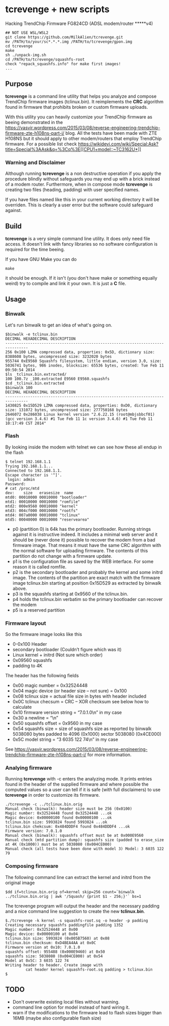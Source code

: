 # tcrevenge + new scripts
Hacking TrendChip Firmware FG824CD (ADSL modem/router *****v4)

```
## NOT USE WSL/WSL2
git clone https://github.com/MilkAlien/tcrevenge.git
mv /PATH/to/your/sc*.*.*.img /PATH/to/tcrevenge/gpon.img
cd tcrevenge
make
sh ./unpack-img.sh
cd /PATH/to/tcrevenge/squashfs-root
check "repack_squashfs.info" for make first images!
...
```

## Purpose
**tcrevenge** is a command line utility that helps you analyze and compose TrendChip firmware images (tclinux.bin). It reimplements the **CRC** algorithm found in firmware that prohibits broken or custom firmware uploads.

With this utility you can heavily customize your TrendChip firmware as beeing demonstrated in the https://vasvir.wordpress.com/2015/03/08/reverse-engineering-trendchip-firmware-zte-h108ns-part-i/ blog. All the tests have been made with ZTE H108NS but it should apply to other modem/routers that employ TrendChip firmware. For a possible list check https://wikidevi.com/wiki/Special:Ask?title=Special%3AAsk&q=%3Cq%3E[[CPU1+model::~TC3162U*]]

### Warning and Disclaimer
Although running **tcrevenge** is a non destructive operation if you apply the procedure blindly without safeguards you may end up with a brick instead of a modem router. Furthermore, when in compose mode **tcrevenge** is creating two files (heading, padding) with user specified names.

If you have files named like this in your current working directory it will be overriden. This is clearly a user error but the software could safeguard against.

## Build
**tcrevenge** is a very simple command line utility. It does only need file access. It doesn't link with fancy libraries so no software configuration is required for the time beeing.

If you have GNU Make you can do
```
make
```
it should be enough. If it isn't (you don't have make or something equally weird) try to compile and link it your own. It is just a **C** file.

## Usage
### Binwalk
Let's run binwalk to get an idea of what's going on.
```
$binwalk -e tclinux.bin
DECIMAL HEXADECIMAL DESCRIPTION
--------------------------------------------------------------------------------
256 0x100 LZMA compressed data, properties: 0x5D, dictionary size: 8388608 bytes, uncompressed size: 3232020 bytes
955744 0xE9560 Squashfs filesystem, little endian, version 3.0, size: 5036741 bytes, 986 inodes, blocksize: 65536 bytes, created: Tue Feb 11 09:50:54 2014
$ls _tclinux.bin.extracted/
100 100.7z _100.extracted E9560 E9560.squashfs
$cd _tclinux.bin.extracted
$binwalk 100
DECIMAL HEXADECIMAL DESCRIPTION
--------------------------------------------------------------------------------
1430825 0x15D529 LZMA compressed data, properties: 0xD0, dictionary size: 131072 bytes, uncompressed size: 277750168 bytes
2646072 0x286038 Linux kernel version "2.6.22.15 (root@mbjsbbcf01) (gcc version 3.4.6) #1 Tue Feb 11 1c version 3.4.6) #1 Tue Feb 11 10:17:49 CST 2014"
```
### Flash
By looking inside the modem with telnet we can see how these all endup in the flash
```
$ telnet 192.168.1.1
Trying 192.168.1.1...
Connected to 192.168.1.1.
Escape character is '^]'.
 login: admin
Password:
# cat /proc/mtd 
dev:    size   erasesize  name
mtd0: 00010000 00010000 "bootloader"
mtd1: 00010000 00010000 "romfile"
mtd2: 000e9560 00010000 "kernel"
mtd3: 004cf000 00010000 "rootfs"
mtd4: 007a0000 00010000 "tclinux"
mtd5: 00040000 00010000 "reservearea"
```

* p0 (partition 0) is 64k has the primary bootloader. Running strings against it is instructive indeed. It includes a minimal web server and it should be (never done it) possible to recover the modem from a bad firmware image. That means it must have the same CRC algorithm with the normal software for uploading firmware. The contents of this partition do not change with a firmware update.
* p1 is the configuration file as saved by the WEB interface. For some reason it is called romfile.
* p2 is the secondary bootloader and probably the kernel and some initrd image. The contents of the partition are exact match with the firmware image tclinux.bin starting at position 0x15D529 as extracted by binwalk above.
* p3 is the squashfs starting at 0x9560 of the tclinux.bin.
* p4 holds the tclinux.bin verbatim so the primary bootloader can recover the modem
* p5 is a reserved partition

### Firmware layout
So the firmware image looks like this
* 0-0x100 Header
* secondary bootloader (Couldn’t figure which was it)
* Linux kernel + initrd (Not sure which order)
* 0x09560 squashfs
* padding to 4K

The header has the following fields
* 0x00 magic number = 0x32524448
* 0x04 magic device (or header size – not sure) = 0x100
* 0x08 tclinux size = actual file size in bytes with header included
* 0x0C tclinux checsum = CRC – XOR checksum see below how to calculate
* 0x10 firmware version string = “7.0.1.0\n” in my case
* 0x30 a newline = “\n”
* 0x50 squashfs offset = 0x9560 in my case
* 0x54 squashfs size = size of squashfs size as reported by binwalk 5038080 bytes padded to 4096 (0x1000) sector 5038080 (0x4CE000)
* 0x5C model string = “3 6035 122 74\n” in my case

See https://vasvir.wordpress.com/2015/03/08/reverse-engineering-trendchip-firmware-zte-h108ns-part-i/ for more information.

### Analying firmware
Running **tcrevenge** with -c enters the analyzing mode. It prints entries found in the header of the supplied firmware and where possible the computed values so a user can tell if it is safe (with full disclaimers) to use **tcrevenge** in order to customize its firmware.
```
./tcrevenge -c ../tclinux.bin.orig
Manual check (binwalk): header size must be 256 (0x0100)
Magic number: 0x32524448 found 0x32524448 ...ok
Magic device: 0x00000100 found 0x00000100 ...ok
tclinux.bin size: 5993824 found 5993824 ...ok
tclinux.bin chekcsum: 0x484DDDF4 found 0x484DDDF4 ...ok
Firmware version: 7.0.1.0
Manual check (binwalk): squashfs offset must be at 0x000E9560
Manual check (mtd partition dump): squashfs size (padded to erase_size at 4K (0x1000)) must be at 5038080 (0x004CE000)
Manual check (all tests have been done with model 3) Model: 3 6035 122 79
```

### Composing firmware
The following command line can extract the kernel and initrd from the original image
```
$dd if=tclinux.bin.orig of=kernel skip=256 count=`binwalk ../tclinux.bin.orig | awk '/Squash/ {print $1 - 256;}'` bs=1
```
The tcrevenge program will output the header and the necessary padding and a nice command line suggestion to create the new **tclinux.bin**.
```
$./tcrevenge -k kernel -s squashfs-root.sq -o header -p padding
Creating necessary squashfs paddingfile padding 1352
Magic number: 0x32524448 at 0x00
Magic device: 0x00000100 at 0x04
tclinux.bin size: 5993824 (0x005B7560) at 0x08
tclinux.bin checksum: 0xD4BEA4AA at 0x0C
Firmware version at 0x10: 7.0.1.0
squashfs offset: 955488 (0x000E9460) at 0x50
squashfs size: 5038080 (0x004CE000) at 0x54
Model at 0x5C: 3 6035 122 74
Writing header to header. Create image with
         cat header kernel squashfs-root.sq padding > tclinux.bin
$
```
## TODO
* Don't overwrite existing local files without warning.
* command line option for model instead of hard wiring it.
* warn if the modifications to the firmware lead to flash sizes bigger than 16MB (maybe also configurable flash size)
